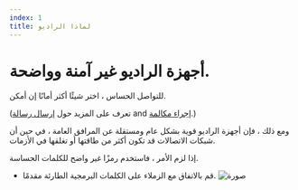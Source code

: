 ```yaml
---
index: 1
title: لماذا الراديو
---
```

# أجهزة الراديو غير آمنة وواضحة.

للتواصل الحساس ، اختر شيئًا أكثر أمانًا إن أمكن.

(تعرف على المزيد حول [إرسال رسالة](umbrella://communications/sending-a-message) and [إجراء مكالمة](umbrella://communications/making-a-call).) 

ومع ذلك ، فإن أجهزة الراديو قوية بشكل عام ومستقلة عن المرافق العامة ، في حين أن شبكات الاتصالات قد تكون أكثر من طاقتها أو تغلقها في الأزمات.

إذا لزم الأمر ، فاستخدم رمزًا غير واضح للكلمات الحساسة.

*   قم بالاتفاق مع الزملاء على الكلمات البرمجية الطارئة مقدمًا.
![صورة](radios.png)